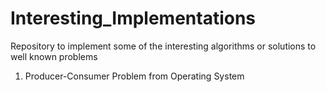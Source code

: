 # Interesting_Implementations
Repository to implement some of the interesting algorithms or solutions to well known problems
1. Producer-Consumer Problem from Operating System
